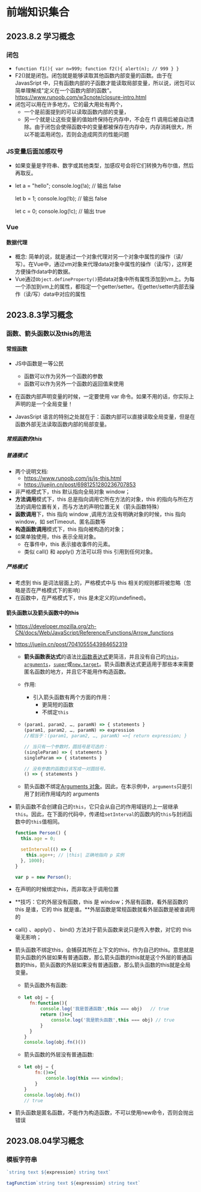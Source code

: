 # 前端知识集合

## 2023.8.2 学习概念

### 闭包

- `function f1(){
      var n=999;
      function f2(){
          alert(n); // 999
      }
  }`
- F2()就是闭包。闭包就是能够读取其他函数内部变量的函数。由于在 JavasSript 中，只有函数内部的子函数才能读取局部变量，所以说，闭包可以简单理解成"定义在一个函数内部的函数"。https://www.runoob.com/w3cnote/closure-intro.html
- 闭包可以用在许多地方。它的最大用处有两个，
  - 一个是前面提到的可以读取函数内部的变量，
  - 另一个就是让这些变量的值始终保持在内存中，不会在 f1 调用后被自动清除。由于闭包会使得函数中的变量都被保存在内存中，内存消耗很大，所以不能滥用闭包，否则会造成网页的性能问题

### JS变量后面加感叹号

- 如果变量是字符串、数字或其他类型，加感叹号会将它们转换为布尔值，然后再取反。

- let a = "hello"; console.log(!a); // 输出 false

  let b = 1; console.log(!b); // 输出 false

  let c = 0; console.log(!c); // 输出 true

### Vue

#### 数据代理

- 概念: 简单的说，就是通过一个对象代理对另一个对象中属性的操作（读/写）。在Vue中，通过vm对象来代理data对象中属性的操作（读/写），这样更方便操作data中的数据。
- Vue通过`Object.defineProperty()`把data对象中所有属性添加到vm上。为每一个添加到vm上的属性，都指定一个getter/setter。在getter/setter内部去操作（读/写）data中对应的属性

## 2023.8.3学习概念

### 函数、箭头函数以及this的用法

#### 常规函数

- JS中函数是一等公民
  - 函数可以作为另外一个函数的参数
  - 函数可以作为另外一个函数的返回值来使用

- 在函数内部声明变量的时候，一定要使用 var 命令。如果不用的话，你实际上声明的是一个全局变量！

- JavasSript 语言的特别之处就在于：函数内部可以直接读取全局变量，但是在函数外部无法读取函数内部的局部变量。

##### 常规函数的this

##### 普通模式

- 两个说明文档: 
  - https://www.runoob.com/js/js-this.html
  - https://juejin.cn/post/6981251280236707853
- 非严格模式下，this 默认指向全局对象 window；
- **方法调用**模式下，this 总是指向调用它所在方法的对象，this 的指向与所在方法的调用位置有关，而与方法的声明位置无关（箭头函数特殊）
- **函数调用**下，this 指向 window ,调用方法没有明确对象的时候，this 指向 window，如 setTimeout、匿名函数等
- **构造函数调用**模式下，this 指向被构造的对象；
- 如果单独使用，this 表示全局对象。
  - 在事件中，this 表示接收事件的元素。
  - 类似 call() 和 apply() 方法可以将 this 引用到任何对象。

##### 严格模式

- 考虑到 this 是词法层面上的，严格模式中与 this 相关的规则都将被忽略（忽略是否在严格模式下的影响）
- 在函数中，在严格模式下，this 是未定义的(undefined)。

#### 箭头函数以及箭头函数中的this

- https://developer.mozilla.org/zh-CN/docs/Web/JavaScript/Reference/Functions/Arrow_functions

- https://juejin.cn/post/7041055543984652319

  - **箭头函数表达式**的语法比[函数表达式](https://developer.mozilla.org/zh-CN/docs/Web/JavaScript/Reference/Operators/function)更简洁，并且没有自己的[`this`](https://developer.mozilla.org/zh-CN/docs/Web/JavaScript/Reference/Operators/this)，[`arguments`](https://developer.mozilla.org/zh-CN/docs/Web/JavaScript/Reference/Functions/arguments)，[`super`](https://developer.mozilla.org/zh-CN/docs/Web/JavaScript/Reference/Operators/super)或[`new.target`](https://developer.mozilla.org/zh-CN/docs/Web/JavaScript/Reference/Operators/new.target)。箭头函数表达式更适用于那些本来需要匿名函数的地方，并且它不能用作构造函数。

  - 作用: 

    - 引入箭头函数有两个方面的作用：
      - 更简短的函数
      - 不绑定`this`

  - ```javascript
    (param1, param2, …, paramN) => { statements }
    (param1, param2, …, paramN) => expression
    //相当于：(param1, param2, …, paramN) =>{ return expression; }
    
    // 当只有一个参数时，圆括号是可选的：
    (singleParam) => { statements }
    singleParam => { statements }
    
    // 没有参数的函数应该写成一对圆括号。
    () => { statements }
    ```

  - 箭头函数不绑定[Arguments 对象](https://developer.mozilla.org/zh-CN/docs/Web/JavaScript/Reference/Functions/arguments)。因此，在本示例中，`arguments`只是引用了封闭作用域内的 arguments

- 箭头函数不会创建自己的`this`，它只会从自己的作用域链的上一层继承 `this`。因此，在下面的代码中，传递给`setInterval`的函数内的`this`与封闭函数中的`this`值相同。

  ```javascript
  function Person() {
    this.age = 0;
  
    setInterval(() => {
      this.age++; // |this| 正确地指向 p 实例
    }, 1000);
  }
  
  var p = new Person();
  ```

- 在声明的时候绑定this，而非取决于调用位置

- **技巧：它的外层没有函数，this 是 window；外层有函数，看外层函数的 this 是谁，它的 this 就是谁。**外层函数是常规函数就看外层函数是被谁调用的

- call() 、apply() 、 bind() 方法对于箭头函数来说只是传入参数，对它的 this 毫无影响；

- 箭头函数不绑定this，会捕获其所在上下文的this，作为自己的this。意思就是箭头函数的外层如果有普通函数，那么箭头函数的this就是这个外层的普通函数的this，箭头函数的外层如果没有普通函数，那么箭头函数的this就是全局变量。

  - 箭头函数外有函数: 

  - ```javascript
    let obj = {
      fn:function(){
          console.log('我是普通函数',this === obj)   // true
          return ()=>{
              console.log('我是箭头函数',this === obj) // true
          }
      }
    }
    console.log(obj.fn()())
    ```

  - 箭头函数的外层没有普通函数: 

  - ```javascript
    let obj = {
        fn:()=>{
            console.log(this === window);
        }
    }
    console.log(obj.fn())
    // true
    
    ```

- 箭头函数是匿名函数，不能作为构造函数，不可以使用new命令，否则会抛出错误



## 2023.08.04学习概念

### 模板字符串

```javascript
`string text ${expression} string text`

tagFunction`string text ${expression} string text`
```
